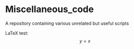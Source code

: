 # Miscellaneous_code
A repository containing various unrelated but useful scripts

LaTeX test:
$$y = x$$
